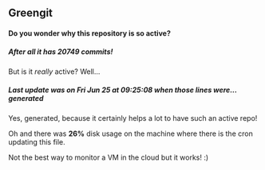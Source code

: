 ## Greengit

#### Do you wonder why this repository is so active?

##### After all it has 20749 commits!

But is it *really* active? Well...

##### Last update was on Fri Jun 25 at 09:25:08 when those lines were... generated

Yes, generated, because it certainly helps a lot to have such an active repo!

Oh and there was **26%** disk usage on the machine
where there is the cron updating this file.

Not the best way to monitor a VM in the cloud but it works! :)
